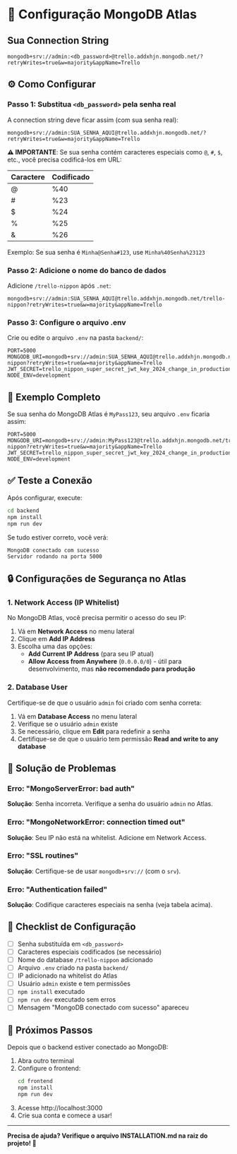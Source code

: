 # 🔧 Configuração MongoDB Atlas

## Sua Connection String

```
mongodb+srv://admin:<db_password>@trello.addxhjn.mongodb.net/?retryWrites=true&w=majority&appName=Trello
```

## ⚙️ Como Configurar

### Passo 1: Substitua `<db_password>` pela senha real

A connection string deve ficar assim (com sua senha real):
```
mongodb+srv://admin:SUA_SENHA_AQUI@trello.addxhjn.mongodb.net/?retryWrites=true&w=majority&appName=Trello
```

**⚠️ IMPORTANTE**: Se sua senha contém caracteres especiais como `@`, `#`, `$`, etc., você precisa codificá-los em URL:

| Caractere | Codificado |
|-----------|------------|
| @         | %40        |
| #         | %23        |
| $         | %24        |
| %         | %25        |
| &         | %26        |

Exemplo: Se sua senha é `Minha@Senha#123`, use `Minha%40Senha%23123`

### Passo 2: Adicione o nome do banco de dados

Adicione `/trello-nippon` após `.net`:
```
mongodb+srv://admin:SUA_SENHA_AQUI@trello.addxhjn.mongodb.net/trello-nippon?retryWrites=true&w=majority&appName=Trello
```

### Passo 3: Configure o arquivo .env

Crie ou edite o arquivo `.env` na pasta `backend/`:

```env
PORT=5000
MONGODB_URI=mongodb+srv://admin:SUA_SENHA_AQUI@trello.addxhjn.mongodb.net/trello-nippon?retryWrites=true&w=majority&appName=Trello
JWT_SECRET=trello_nippon_super_secret_jwt_key_2024_change_in_production
NODE_ENV=development
```

## 🎯 Exemplo Completo

Se sua senha do MongoDB Atlas é `MyPass123`, seu arquivo `.env` ficaria assim:

```env
PORT=5000
MONGODB_URI=mongodb+srv://admin:MyPass123@trello.addxhjn.mongodb.net/trello-nippon?retryWrites=true&w=majority&appName=Trello
JWT_SECRET=trello_nippon_super_secret_jwt_key_2024_change_in_production
NODE_ENV=development
```

## ✅ Teste a Conexão

Após configurar, execute:

```bash
cd backend
npm install
npm run dev
```

Se tudo estiver correto, você verá:
```
MongoDB conectado com sucesso
Servidor rodando na porta 5000
```

## 🔒 Configurações de Segurança no Atlas

### 1. Network Access (IP Whitelist)

No MongoDB Atlas, você precisa permitir o acesso do seu IP:

1. Vá em **Network Access** no menu lateral
2. Clique em **Add IP Address**
3. Escolha uma das opções:
   - **Add Current IP Address** (para seu IP atual)
   - **Allow Access from Anywhere** (`0.0.0.0/0`) - útil para desenvolvimento, mas **não recomendado para produção**

### 2. Database User

Certifique-se de que o usuário `admin` foi criado com senha correta:

1. Vá em **Database Access** no menu lateral
2. Verifique se o usuário `admin` existe
3. Se necessário, clique em **Edit** para redefinir a senha
4. Certifique-se de que o usuário tem permissão **Read and write to any database**

## 🐛 Solução de Problemas

### Erro: "MongoServerError: bad auth"
**Solução**: Senha incorreta. Verifique a senha do usuário `admin` no Atlas.

### Erro: "MongoNetworkError: connection timed out"
**Solução**: Seu IP não está na whitelist. Adicione em Network Access.

### Erro: "SSL routines"
**Solução**: Certifique-se de usar `mongodb+srv://` (com o `srv`).

### Erro: "Authentication failed"
**Solução**: Codifique caracteres especiais na senha (veja tabela acima).

## 📝 Checklist de Configuração

- [ ] Senha substituída em `<db_password>`
- [ ] Caracteres especiais codificados (se necessário)
- [ ] Nome do database `/trello-nippon` adicionado
- [ ] Arquivo `.env` criado na pasta `backend/`
- [ ] IP adicionado na whitelist do Atlas
- [ ] Usuário `admin` existe e tem permissões
- [ ] `npm install` executado
- [ ] `npm run dev` executado sem erros
- [ ] Mensagem "MongoDB conectado com sucesso" apareceu

## 🚀 Próximos Passos

Depois que o backend estiver conectado ao MongoDB:

1. Abra outro terminal
2. Configure o frontend:
   ```bash
   cd frontend
   npm install
   npm run dev
   ```
3. Acesse http://localhost:3000
4. Crie sua conta e comece a usar!

---

**Precisa de ajuda? Verifique o arquivo INSTALLATION.md na raiz do projeto! 📖**

